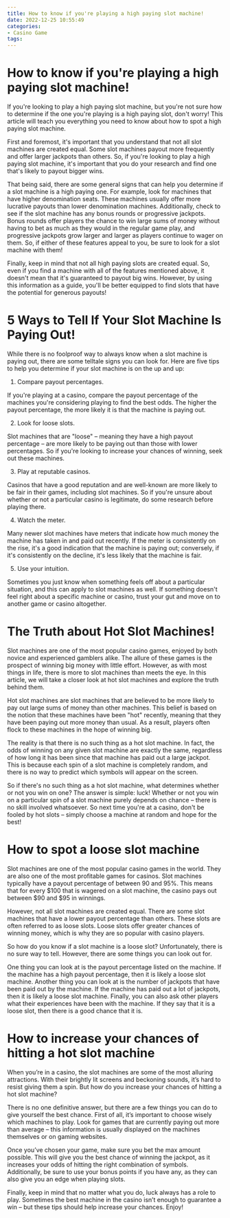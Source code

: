 ```yaml
---
title: How to know if you're playing a high paying slot machine!
date: 2022-12-25 10:55:49
categories:
- Casino Game
tags:
---
```



#  How to know if you're playing a high paying slot machine!

If you're looking to play a high paying slot machine, but you're not sure how to determine if the one you're playing is a high paying slot, don't worry! This article will teach you everything you need to know about how to spot a high paying slot machine.

First and foremost, it's important that you understand that not all slot machines are created equal. Some slot machines payout more frequently and offer larger jackpots than others. So, if you're looking to play a high paying slot machine, it's important that you do your research and find one that's likely to payout bigger wins.

That being said, there are some general signs that can help you determine if a slot machine is a high paying one. For example, look for machines that have higher denomination seats. These machines usually offer more lucrative payouts than lower denomination machines. Additionally, check to see if the slot machine has any bonus rounds or progressive jackpots. Bonus rounds offer players the chance to win large sums of money without having to bet as much as they would in the regular game play, and progressive jackpots grow larger and larger as players continue to wager on them. So, if either of these features appeal to you, be sure to look for a slot machine with them!

Finally, keep in mind that not all high paying slots are created equal. So, even if you find a machine with all of the features mentioned above, it doesn't mean that it's guaranteed to payout big wins. However, by using this information as a guide, you'll be better equipped to find slots that have the potential for generous payouts!

#  5 Ways to Tell If Your Slot Machine Is Paying Out!

While there is no foolproof way to always know when a slot machine is paying out, there are some telltale signs you can look for. Here are five tips to help you determine if your slot machine is on the up and up:

1. Compare payout percentages.

If you're playing at a casino, compare the payout percentage of the machines you're considering playing to find the best odds. The higher the payout percentage, the more likely it is that the machine is paying out.

2. Look for loose slots.

Slot machines that are "loose" – meaning they have a high payout percentage – are more likely to be paying out than those with lower percentages. So if you're looking to increase your chances of winning, seek out these machines.

3. Play at reputable casinos.

Casinos that have a good reputation and are well-known are more likely to be fair in their games, including slot machines. So if you're unsure about whether or not a particular casino is legitimate, do some research before playing there.

4. Watch the meter.

Many newer slot machines have meters that indicate how much money the machine has taken in and paid out recently. If the meter is consistently on the rise, it's a good indication that the machine is paying out; conversely, if it's consistently on the decline, it's less likely that the machine is fair.

5. Use your intuition.

Sometimes you just know when something feels off about a particular situation, and this can apply to slot machines as well. If something doesn't feel right about a specific machine or casino, trust your gut and move on to another game or casino altogether.

#  The Truth about Hot Slot Machines!

Slot machines are one of the most popular casino games, enjoyed by both novice and experienced gamblers alike. The allure of these games is the prospect of winning big money with little effort. However, as with most things in life, there is more to slot machines than meets the eye. In this article, we will take a closer look at hot slot machines and explore the truth behind them.

Hot slot machines are slot machines that are believed to be more likely to pay out large sums of money than other machines. This belief is based on the notion that these machines have been "hot" recently, meaning that they have been paying out more money than usual. As a result, players often flock to these machines in the hope of winning big.

The reality is that there is no such thing as a hot slot machine. In fact, the odds of winning on any given slot machine are exactly the same, regardless of how long it has been since that machine has paid out a large jackpot. This is because each spin of a slot machine is completely random, and there is no way to predict which symbols will appear on the screen.

So if there's no such thing as a hot slot machine, what determines whether or not you win on one? The answer is simple: luck! Whether or not you win on a particular spin of a slot machine purely depends on chance – there is no skill involved whatsoever. So next time you're at a casino, don't be fooled by hot slots – simply choose a machine at random and hope for the best!

#  How to spot a loose slot machine 
Slot machines are one of the most popular casino games in the world. They are also one of the most profitable games for casinos. Slot machines typically have a payout percentage of between 90 and 95%. This means that for every $100 that is wagered on a slot machine, the casino pays out between $90 and $95 in winnings.

However, not all slot machines are created equal. There are some slot machines that have a lower payout percentage than others. These slots are often referred to as loose slots. Loose slots offer greater chances of winning money, which is why they are so popular with casino players.

So how do you know if a slot machine is a loose slot? Unfortunately, there is no sure way to tell. However, there are some things you can look out for.

One thing you can look at is the payout percentage listed on the machine. If the machine has a high payout percentage, then it is likely a loose slot machine. Another thing you can look at is the number of jackpots that have been paid out by the machine. If the machine has paid out a lot of jackpots, then it is likely a loose slot machine.
Finally, you can also ask other players what their experiences have been with the machine. If they say that it is a loose slot, then there is a good chance that it is.

#  How to increase your chances of hitting a hot slot machine

When you’re in a casino, the slot machines are some of the most alluring attractions. With their brightly lit screens and beckoning sounds, it’s hard to resist giving them a spin. But how do you increase your chances of hitting a hot slot machine?

There is no one definitive answer, but there are a few things you can do to give yourself the best chance. First of all, it’s important to choose wisely which machines to play. Look for games that are currently paying out more than average – this information is usually displayed on the machines themselves or on gaming websites.

Once you’ve chosen your game, make sure you bet the max amount possible. This will give you the best chance of winning the jackpot, as it increases your odds of hitting the right combination of symbols. Additionally, be sure to use your bonus points if you have any, as they can also give you an edge when playing slots.

Finally, keep in mind that no matter what you do, luck always has a role to play. Sometimes the best machine in the casino isn’t enough to guarantee a win – but these tips should help increase your chances. Enjoy!